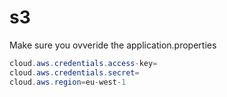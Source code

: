 # s3

Make sure you ovveride the application.properties
```java
cloud.aws.credentials.access-key=
cloud.aws.credentials.secret=
cloud.aws.region=eu-west-1
```
